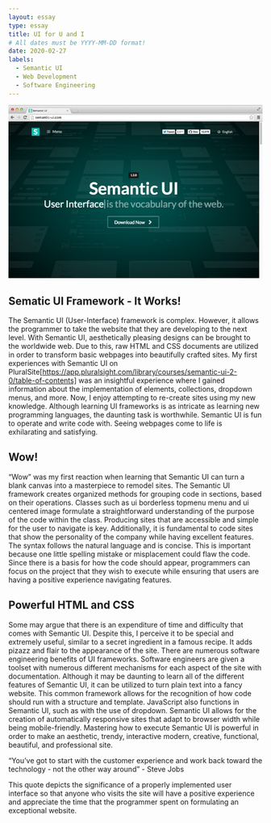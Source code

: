 ```yaml
---
layout: essay
type: essay
title: UI for U and I
# All dates must be YYYY-MM-DD format!
date: 2020-02-27
labels:
  - Semantic UI
  - Web Development
  - Software Engineering
---
```

<img class="ui medium centered rounded image" src="../images/sem.jpg">

## Sematic UI Framework - It Works!

The Semantic UI (User-Interface) framework is complex. However, it allows the programmer to take the website that they are developing to the next level. With Semantic UI, aesthetically pleasing designs can be brought to the worldwide web. Due to this, raw HTML and CSS documents are utilized in order to transform basic webpages into beautifully crafted sites. My first experiences with Semantic UI on PluralSite[https://app.pluralsight.com/library/courses/semantic-ui-2-0/table-of-contents] was an insightful experience where I gained information about the implementation of elements, collections, dropdown menus, and more. Now, I enjoy attempting to re-create sites using my new knowledge. Although learning UI frameworks is as intricate as learning new programming languages, the daunting task is worthwhile. Semantic UI is fun to operate and write code with. Seeing webpages come to life is exhilarating and satisfying. 

## Wow!

“Wow” was my first reaction when learning that Semantic UI can turn a blank canvas into a masterpiece to remodel sites. The Semantic UI framework creates organized methods for grouping code in sections, based on their operations. Classes such as ui borderless topmenu menu and ui centered image formulate a straightforward understanding of the purpose of the code within the class. Producing sites that are accessible and simple for the user to navigate is key. Additionally, it is fundamental to code sites that show the personality of the company while having excellent features. The syntax follows the natural language and is concise. This is important because one little spelling mistake or misplacement could flaw the code. Since there is a basis for how the code should appear, programmers can focus on the project that they wish to execute while ensuring that users are having a positive experience navigating features. 

## Powerful HTML and CSS

Some may argue that there is an expenditure of time and difficulty that comes with Semantic UI. Despite this, I perceive it to be special and extremely useful, similar to a secret ingredient in a famous recipe. It adds pizazz and flair to the appearance of the site. There are numerous software engineering benefits of UI frameworks. Software engineers are given a toolset with numerous different mechanisms for each aspect of the site with documentation. Although it may be daunting to learn all of the different features of Semantic UI, it can be utilized to turn plain text into a fancy website. This common framework allows for the recognition of how code should run with a structure and template. JavaScript also functions in Semantic UI, such as with the use of dropdown. Semantic UI allows for the creation of automatically responsive sites that adapt to browser width while being mobile-friendly. Mastering how to execute Semantic UI is powerful in order to make an aesthetic, trendy, interactive modern, creative, functional, beautiful, and professional site. 

“You’ve got to start with the customer experience and work back toward the technology - not the other way around” - Steve Jobs 

This quote depicts the significance of a properly implemented user interface so that anyone who visits the site will have a positive experience and appreciate the time that the programmer spent on formulating an exceptional website.
